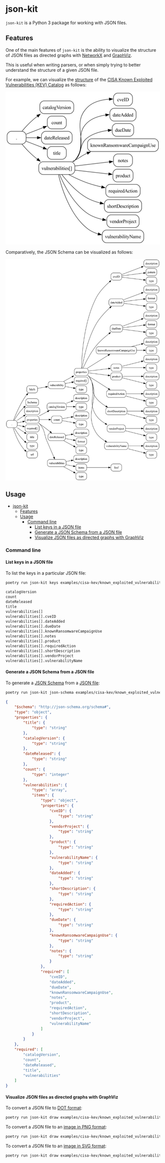 # json-kit

`json-kit` is a Python 3 package for working with JSON files.

## Features

One of the main features of `json-kit` is the ability to visualize the structure of JSON files as directed graphs with [NetworkX](https://networkx.org/) and [GraphViz](https://graphviz.org/).

This is useful when writing parsers, or when simply trying to better understand the structure of a given JSON file.

For example, we can visualize the [structure](https://www.cisa.gov/sites/default/files/feeds/known_exploited_vulnerabilities_schema.json) of the [CISA Known Exploited Vulnerabilities (KEV) Catalog](https://www.cisa.gov/sites/default/files/feeds/known_exploited_vulnerabilities.json) as follows:

![CISA KEV](examples/cisa-kev/known_exploited_vulnerabilities.png)

Comparatively, the JSON Schema can be visualized as follows:

![CISA KEV JSON Schema](examples/cisa-kev/known_exploited_vulnerabilities_schema.png)

## Usage

- [json-kit](#json-kit)
  - [Features](#features)
  - [Usage](#usage)
    - [Command line](#command-line)
      - [List keys in a JSON file](#list-keys-in-a-json-file)
      - [Generate a JSON Schema from a JSON file](#generate-a-json-schema-from-a-json-file)
      - [Visualize JSON files as directed graphs with GraphViz](#visualize-json-files-as-directed-graphs-with-graphviz)

### Command line

#### List keys in a JSON file

To list the keys in a particular JSON file:

```bash
poetry run json-kit keys examples/cisa-kev/known_exploited_vulnerabilities.json
```

```
catalogVersion
count
dateReleased
title
vulnerabilities[]
vulnerabilities[].cveID
vulnerabilities[].dateAdded
vulnerabilities[].dueDate
vulnerabilities[].knownRansomwareCampaignUse
vulnerabilities[].notes
vulnerabilities[].product
vulnerabilities[].requiredAction
vulnerabilities[].shortDescription
vulnerabilities[].vendorProject
vulnerabilities[].vulnerabilityName
```

#### Generate a JSON Schema from a JSON file

To generate a [JSON Schema](examples/cisa-kev/known_exploited_vulnerabilities_schema.json) from a [JSON file](examples/cisa-kev/known_exploited_vulnerabilities.json):

```bash
poetry run json-kit json-schema examples/cisa-kev/known_exploited_vulnerabilities.json
```

```json
{
    "$schema": "http://json-schema.org/schema#",
    "type": "object",
    "properties": {
        "title": {
            "type": "string"
        },
        "catalogVersion": {
            "type": "string"
        },
        "dateReleased": {
            "type": "string"
        },
        "count": {
            "type": "integer"
        },
        "vulnerabilities": {
            "type": "array",
            "items": {
                "type": "object",
                "properties": {
                    "cveID": {
                        "type": "string"
                    },
                    "vendorProject": {
                        "type": "string"
                    },
                    "product": {
                        "type": "string"
                    },
                    "vulnerabilityName": {
                        "type": "string"
                    },
                    "dateAdded": {
                        "type": "string"
                    },
                    "shortDescription": {
                        "type": "string"
                    },
                    "requiredAction": {
                        "type": "string"
                    },
                    "dueDate": {
                        "type": "string"
                    },
                    "knownRansomwareCampaignUse": {
                        "type": "string"
                    },
                    "notes": {
                        "type": "string"
                    }
                },
                "required": [
                    "cveID",
                    "dateAdded",
                    "dueDate",
                    "knownRansomwareCampaignUse",
                    "notes",
                    "product",
                    "requiredAction",
                    "shortDescription",
                    "vendorProject",
                    "vulnerabilityName"
                ]
            }
        }
    },
    "required": [
        "catalogVersion",
        "count",
        "dateReleased",
        "title",
        "vulnerabilities"
    ]
}
```

#### Visualize JSON files as directed graphs with GraphViz

To convert a JSON file to [DOT format](examples/cisa-kev/known_exploited_vulnerabilities.dot):

```bash
poetry run json-kit draw examples/cisa-kev/known_exploited_vulnerabilities.json -o examples/cisa-kev/known_exploited_vulnerabilities.dot
```

To convert a JSON file to an [image in PNG format](examples/cisa-kev/known_exploited_vulnerabilities.png):

```bash
poetry run json-kit draw examples/cisa-kev/known_exploited_vulnerabilities.json -o examples/cisa-kev/known_exploited_vulnerabilities.png
```

To convert a JSON file to an [image in SVG format](examples/cisa-kev/known_exploited_vulnerabilities.svg):

```bash
poetry run json-kit draw examples/cisa-kev/known_exploited_vulnerabilities.json -o examples/cisa-kev/known_exploited_vulnerabilities.svg
```
